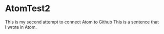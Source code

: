 # AtomTest2
This is my second attempt to connect Atom to Github
This is a sentence that I wrote in Atom.
